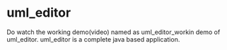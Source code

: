 # uml_editor
Do watch the working demo(video) named as uml_editor_workin demo of uml_editor.
uml_editor is a complete java based application.
